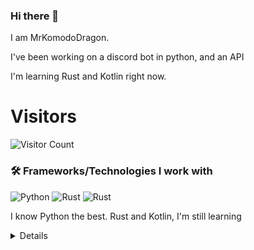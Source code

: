 ### Hi there 👋


I am MrKomodoDragon.

I've been working on a discord bot in python, and an API

I'm learning Rust and Kotlin right now.




# Visitors
![Visitor Count](https://profile-counter.glitch.me/%7BMrKomodoDragon%7D/count.svg)

### 🛠 Frameworks/Technologies I work with
<img alt="Python" src="https://img.shields.io/badge/python%20-%2314354C.svg?&style=for-the-badge&logo=python&logoColor=white"/> <img alt="Rust" src="https://img.shields.io/badge/rust%20-%2314354C.svg?&style=for-the-badge&logo=rust&logoColor=white"/> <img alt="Rust" src="https://img.shields.io/badge/kotlin%20-%2314354C.svg?&style=for-the-badge&logo=kotlin&logoColor=white"/>

I know Python the best. Rust and Kotlin, I'm still learning

<details>
# My Stats
[![Anurag's github stats](https://github-readme-stats.vercel.app/api?username=MrKomodoDragon)](https://github.com/anuraghazra/github-readme-stats)

# Languages I Use
![Top Langs](https://github-readme-stats.vercel.app/api/top-langs/?username=MrKomodoDragon&theme=tokyonight)

# Some more stats
<!--START_SECTION:waka-->
![Profile Views](http://img.shields.io/badge/Profile%20Views-1-blue)

**🐱 My Github Data** 

> 🏆 256 Contributions in the Year 2021
 > 
> 📦 42.3 kB Used in Github's Storage 
 > 
> 🚫 Not Opted to Hire
 > 
> 📜 37 Public Repositories 
 > 
> 🔑 1 Private Repository 
 > 
**I'm an Early 🐤** 

```text
🌞 Morning    72 commits     ██████████░░░░░░░░░░░░░░░   40.0% 
🌆 Daytime    73 commits     ██████████░░░░░░░░░░░░░░░   40.56% 
🌃 Evening    35 commits     ████░░░░░░░░░░░░░░░░░░░░░   19.44% 
🌙 Night      0 commits      ░░░░░░░░░░░░░░░░░░░░░░░░░   0.0%

```
📅 **I'm Most Productive on Tuesday** 

```text
Monday       19 commits     ██░░░░░░░░░░░░░░░░░░░░░░░   10.56% 
Tuesday      40 commits     █████░░░░░░░░░░░░░░░░░░░░   22.22% 
Wednesday    27 commits     ███░░░░░░░░░░░░░░░░░░░░░░   15.0% 
Thursday     23 commits     ███░░░░░░░░░░░░░░░░░░░░░░   12.78% 
Friday       38 commits     █████░░░░░░░░░░░░░░░░░░░░   21.11% 
Saturday     11 commits     █░░░░░░░░░░░░░░░░░░░░░░░░   6.11% 
Sunday       22 commits     ███░░░░░░░░░░░░░░░░░░░░░░   12.22%

```


📊 **This Week I Spent My Time On** 

```text
⌚︎ Time Zone: America/Los_Angeles

💬 Programming Languages: 
HTML                     3 hrs 41 mins       ████████████░░░░░░░░░░░░░   47.53% 
Python                   2 hrs 26 mins       ███████░░░░░░░░░░░░░░░░░░   31.39% 
C++                      39 mins             ██░░░░░░░░░░░░░░░░░░░░░░░   8.44% 
CSS                      28 mins             █░░░░░░░░░░░░░░░░░░░░░░░░   6.2% 
Markdown                 15 mins             ░░░░░░░░░░░░░░░░░░░░░░░░░   3.23%

🔥 Editors: 
VS Code                  7 hrs 45 mins       █████████████████████████   100.0%

🐱‍💻 Projects: 
paste-site               6 hrs 41 mins       █████████████████████░░░░   86.37% 
cpp-learn                39 mins             ██░░░░░░░░░░░░░░░░░░░░░░░   8.44% 
sir-komodobot            20 mins             █░░░░░░░░░░░░░░░░░░░░░░░░   4.4% 
Unknown Project          3 mins              ░░░░░░░░░░░░░░░░░░░░░░░░░   0.78%

💻 Operating System: 
Mac                      7 hrs 45 mins       █████████████████████████   100.0%

```

**I Mostly Code in Python** 

```text
Python                   8 repos             ██████████████░░░░░░░░░░░   57.14% 
Java                     1 repo              █░░░░░░░░░░░░░░░░░░░░░░░░   7.14% 
HTML                     1 repo              █░░░░░░░░░░░░░░░░░░░░░░░░   7.14% 
Shell                    1 repo              █░░░░░░░░░░░░░░░░░░░░░░░░   7.14% 
Makefile                 1 repo              █░░░░░░░░░░░░░░░░░░░░░░░░   7.14%

```


**Timeline**

![Chart not found](https://raw.githubusercontent.com/MrKomodoDragon/MrKomodoDragon/main/charts/bar_graph.png) 


<!--END_SECTION:waka-->
</details>
